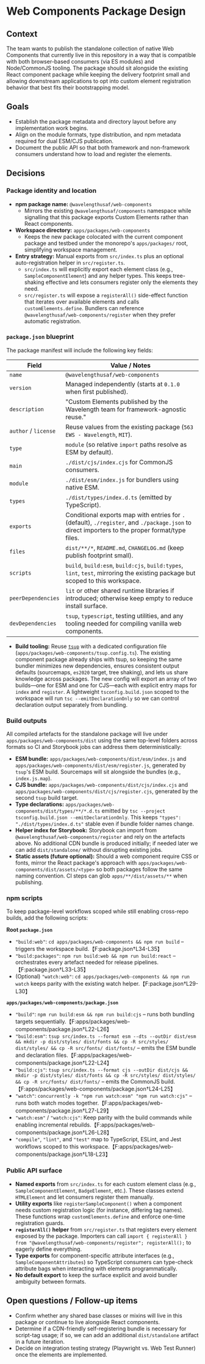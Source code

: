 # Web Components Package Design

## Context

The team wants to publish the standalone collection of native Web Components that currently live in this repository in a way that is compatible with both browser-based consumers (via ES modules) and Node/CommonJS tooling. The package should sit alongside the existing React component package while keeping the delivery footprint small and allowing downstream applications to opt into custom element registration behavior that best fits their bootstrapping model.

## Goals

- Establish the package metadata and directory layout before any implementation work begins.
- Align on the module formats, type distribution, and npm metadata required for dual ESM/CJS publication.
- Document the public API so that both framework and non-framework consumers understand how to load and register the elements.

## Decisions

### Package identity and location

- **npm package name:** `@wavelengthusaf/web-components`
  - Mirrors the existing `@wavelengthusaf/components` namespace while signalling that this package exports Custom Elements rather than React components.
- **Workspace directory:** `apps/packages/web-components`
  - Keeps the new package colocated with the current component package and testbed under the monorepo's `apps/packages/` root, simplifying workspace management.
- **Entry strategy:** Manual exports from `src/index.ts` plus an optional auto-registration helper in `src/register.ts`.
  - `src/index.ts` will explicitly export each element class (e.g., `SampleComponentElement`) and any helper types. This keeps tree-shaking effective and lets consumers register only the elements they need.
  - `src/register.ts` will expose a `registerAll()` side-effect function that iterates over available elements and calls `customElements.define`. Bundlers can reference `@wavelengthusaf/web-components/register` when they prefer automatic registration.

### `package.json` blueprint

The package manifest will include the following key fields:

| Field | Value / Notes |
| --- | --- |
| `name` | `@wavelengthusaf/web-components` |
| `version` | Managed independently (starts at `0.1.0` when first published). |
| `description` | "Custom Elements published by the Wavelength team for framework-agnostic reuse." |
| `author` / `license` | Reuse values from the existing package (`563 EWS - Wavelength`, `MIT`). |
| `type` | `module` (so relative `import` paths resolve as ESM by default). |
| `main` | `./dist/cjs/index.cjs` for CommonJS consumers. |
| `module` | `./dist/esm/index.js` for bundlers using native ESM. |
| `types` | `./dist/types/index.d.ts` (emitted by TypeScript). |
| `exports` | Conditional exports map with entries for `.` (default), `./register`, and `./package.json` to direct importers to the proper format/type files. |
| `files` | `dist/**/*`, `README.md`, `CHANGELOG.md` (keep publish footprint small). |
| `scripts` | `build`, `build:esm`, `build:cjs`, `build:types`, `lint`, `test`, mirroring the existing package but scoped to this workspace. |
| `peerDependencies` | `lit` or other shared runtime libraries if introduced; otherwise keep empty to reduce install surface. |
| `devDependencies` | `tsup`, `typescript`, testing utilities, and any tooling needed for compiling vanilla web components. |

- **Build tooling:** Reuse [`tsup`](https://tsup.egoist.dev) with a dedicated configuration file (`apps/packages/web-components/tsup.config.ts`). The existing component package already ships with tsup, so keeping the same bundler minimizes new dependencies, ensures consistent output defaults (sourcemaps, `es2020` target, tree shaking), and lets us share knowledge across packages. The new config will export an array of two builds—one for ESM and one for CJS—each with explicit entry maps for `index` and `register`. A lightweight `tsconfig.build.json` scoped to the workspace will run `tsc --emitDeclarationOnly` so we can control declaration output separately from bundling.

### Build outputs

All compiled artefacts for the standalone package will live under `apps/packages/web-components/dist` using the same top-level folders across formats so CI and Storybook jobs can address them deterministically:

- **ESM bundle:** `apps/packages/web-components/dist/esm/index.js` and `apps/packages/web-components/dist/esm/register.js`, generated by `tsup`'s ESM build. Sourcemaps will sit alongside the bundles (e.g., `index.js.map`).
- **CJS bundle:** `apps/packages/web-components/dist/cjs/index.cjs` and `apps/packages/web-components/dist/cjs/register.cjs`, generated by the second `tsup` build target.
- **Type declarations:** `apps/packages/web-components/dist/types/**/*.d.ts` emitted by `tsc --project tsconfig.build.json --emitDeclarationOnly`. This keeps `"types": "./dist/types/index.d.ts"` stable even if bundle folder names change.
- **Helper index for Storybook:** Storybook can import from `@wavelengthusaf/web-components/register` and rely on the artefacts above. No additional CDN bundle is produced initially; if needed later we can add `dist/standalone/` without disrupting existing jobs.
- **Static assets (future optional):** Should a web component require CSS or fonts, mirror the React package's approach with `apps/packages/web-components/dist/assets/<type>` so both packages follow the same naming convention. CI steps can glob `apps/**/dist/assets/**` when publishing.

### npm scripts

To keep package-level workflows scoped while still enabling cross-repo builds, add the following scripts:

**Root `package.json`**

- `"build:web"`: `cd apps/packages/web-components && npm run build` – triggers the workspace build.【F:package.json†L34-L35】
- `"build:packages"`: `npm run build:web && npm run build:react` – orchestrates every artefact needed for release pipelines.【F:package.json†L33-L35】
- (Optional) `"watch:web"`: `cd apps/packages/web-components && npm run watch` keeps parity with the existing watch helper.【F:package.json†L29-L30】

**`apps/packages/web-components/package.json`**

- `"build"`: `npm run build:esm && npm run build:cjs` – runs both bundling targets sequentially.【F:apps/packages/web-components/package.json†L22-L26】
- `"build:esm"`: `tsup src/index.ts --format esm --dts --outDir dist/esm && mkdir -p dist/styles/ dist/fonts && cp -R src/styles/ dist/styles/ && cp -R src/fonts/ dist/fonts/` – emits the ESM bundle and declaration files.【F:apps/packages/web-components/package.json†L22-L24】
- `"build:cjs"`: `tsup src/index.ts --format cjs --outDir dist/cjs && mkdir -p dist/styles/ dist/fonts && cp -R src/styles/ dist/styles/ && cp -R src/fonts/ dist/fonts/` – emits the CommonJS build.【F:apps/packages/web-components/package.json†L24-L25】
- `"watch"`: `concurrently -k "npm run watch:esm" "npm run watch:cjs"` – runs both watch modes together.【F:apps/packages/web-components/package.json†L27-L29】
- `"watch:esm"` / `"watch:cjs"`: Keep parity with the build commands while enabling incremental rebuilds.【F:apps/packages/web-components/package.json†L26-L28】
- `"compile"`, `"lint"`, and `"test"` map to TypeScript, ESLint, and Jest workflows scoped to this workspace.【F:apps/packages/web-components/package.json†L18-L23】

### Public API surface

- **Named exports** from `src/index.ts` for each custom element class (e.g., `SampleComponentElement`, `BadgeElement`, etc.). These classes extend `HTMLElement` and let consumers register them manually.
- **Utility exports** like `registerSampleComponent()` when a component needs custom registration logic (for instance, differing tag names). These functions wrap `customElements.define` and enforce one-time registration guards.
- **`registerAll()` helper** from `src/register.ts` that registers every element exposed by the package. Importers can call `import { registerAll } from "@wavelengthusaf/web-components/register"; registerAll();` to eagerly define everything.
- **Type exports** for component-specific attribute interfaces (e.g., `SampleComponentAttributes`) so TypeScript consumers can type-check attribute bags when interacting with elements programmatically.
- **No default export** to keep the surface explicit and avoid bundler ambiguity between formats.

## Open questions / Follow-up items

- Confirm whether any shared base classes or mixins will live in this package or continue to live alongside React components.
- Determine if a CDN-friendly self-registering bundle is necessary for script-tag usage; if so, we can add an additional `dist/standalone` artifact in a future iteration.
- Decide on integration testing strategy (Playwright vs. Web Test Runner) once the elements are implemented.
